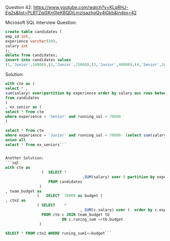 Question 42:
https://www.youtube.com/watch?v=KLqRHJ-Eg2s&list=PLBTZqjSKn0IeKBQDjLmzisazhqQy4iGkb&index=42



Microsoft SQL Interview Question:

```sql
create table candidates (
emp_id int,
experience varchar(20),
salary int
);
delete from candidates;
insert into candidates values
(1,'Junior',10000),(2,'Junior',15000),(3,'Junior',40000),(4,'Senior',16000),(5,'Senior',20000),(6,'Senior',50000);
```

Solution:
```sql
with cte as (
select * ,
sum(salary) over(partition by experience order by salary asc rows between unbounded preceding and current row) as running_sal
from candidates
)
, ex_senior as (
select * from cte
where experience = 'Senior' and running_sal < 70000
)

select * from cte
where experience = 'Junior' and running_sal < 70000- (select sum(salary) from ex_senior)
union all
select * from ex_seniors```


Another Solution:
```sql
with cte as
                (  SELECT *  
                                  ,SUM(salary) over ( partition by experience order by salary) as runing_sum
                   FROM candidates
               )
, team_budget as
              (   SELECT  70000 as budget )
, cte2 as
              ( SELECT    *
                                 , SUM(c.salary) over (  order by c.experience Desc , c.salary) as runing_sum1  
                FROM cte c JOIN team_budget tb
                         ON c.runing_sum <=tb.budget
               )

SELECT * FROM cte2 WHERE runing_sum1<=budget```